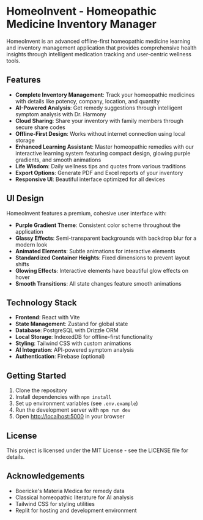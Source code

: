 # HomeoInvent - Homeopathic Medicine Inventory Manager

HomeoInvent is an advanced offline-first homeopathic medicine learning and inventory management application that provides comprehensive health insights through intelligent medication tracking and user-centric wellness tools.

## Features

- **Complete Inventory Management**: Track your homeopathic medicines with details like potency, company, location, and quantity
- **AI-Powered Analysis**: Get remedy suggestions through intelligent symptom analysis with Dr. Harmony
- **Cloud Sharing**: Share your inventory with family members through secure share codes
- **Offline-First Design**: Works without internet connection using local storage
- **Enhanced Learning Assistant**: Master homeopathic remedies with our interactive learning system featuring compact design, glowing purple gradients, and smooth animations
- **Life Wisdom**: Daily wellness tips and quotes from various traditions
- **Export Options**: Generate PDF and Excel reports of your inventory
- **Responsive UI**: Beautiful interface optimized for all devices

## UI Design

HomeoInvent features a premium, cohesive user interface with:

- **Purple Gradient Theme**: Consistent color scheme throughout the application
- **Glassy Effects**: Semi-transparent backgrounds with backdrop blur for a modern look
- **Animated Elements**: Subtle animations for interactive elements
- **Standardized Container Heights**: Fixed dimensions to prevent layout shifts
- **Glowing Effects**: Interactive elements have beautiful glow effects on hover
- **Smooth Transitions**: All state changes feature smooth animations

## Technology Stack

- **Frontend**: React with Vite
- **State Management**: Zustand for global state
- **Database**: PostgreSQL with Drizzle ORM
- **Local Storage**: IndexedDB for offline-first functionality
- **Styling**: Tailwind CSS with custom animations
- **AI Integration**: API-powered symptom analysis
- **Authentication**: Firebase (optional)

## Getting Started

1. Clone the repository
2. Install dependencies with `npm install`
3. Set up environment variables (see `.env.example`)
4. Run the development server with `npm run dev`
5. Open [http://localhost:5000](http://localhost:5000) in your browser

## License

This project is licensed under the MIT License - see the LICENSE file for details.

## Acknowledgements

- Boericke's Materia Medica for remedy data
- Classical homeopathic literature for AI analysis
- Tailwind CSS for styling utilities
- Replit for hosting and development environment
